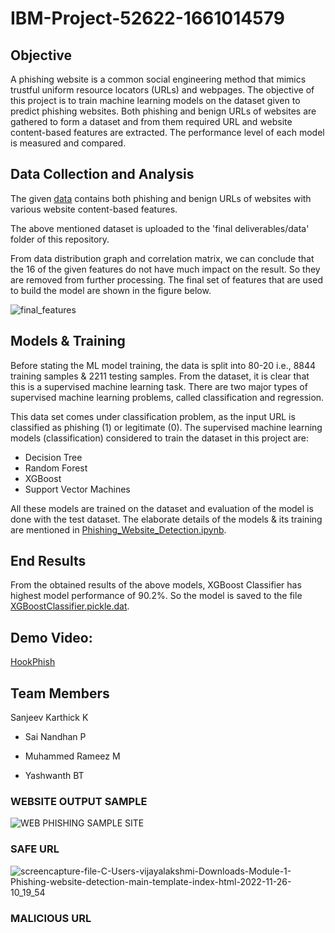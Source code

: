 # IBM-Project-52622-1661014579
## Objective

A phishing website is a common social engineering method that mimics trustful uniform resource locators (URLs) and webpages. The objective of this project is to train machine learning models on the dataset given to predict phishing websites. Both phishing and benign URLs of websites are gathered to form a dataset and from them required URL and website content-based features are extracted. The performance level of each model is measured and compared.

## Data Collection and Analysis

The given [data](https://github.com/IBM-EPBL/IBM-Project-14297-1659548839/blob/main/final%20deliverables/data/dataset_website.csv) contains both phishing and benign URLs of websites with various website content-based features. 

The above mentioned dataset is uploaded to the 'final deliverables/data' folder of this repository.

From data distribution graph and correlation matrix, we can conclude that the 16 of the given features do not have much impact on the result. So they are removed from further processing. The final set of features that are used to build the model are shown in the figure below.

![final_features](https://user-images.githubusercontent.com/64459672/199578614-f8cb7f81-9da0-43a8-b6eb-5381970a9768.png)


## Models & Training

Before stating the ML model training, the data is split into 80-20 i.e., 8844 training samples & 2211 testing samples. From the dataset, it is clear that this is a supervised machine learning task. There are two major types of supervised machine learning problems, called classification and regression.

This data set comes under classification problem, as the input URL is classified as phishing (1) or legitimate (0). The supervised machine learning models (classification) considered to train the dataset in this project are:

- Decision Tree
- Random Forest
- XGBoost
- Support Vector Machines

All these models are trained on the dataset and evaluation of the model is done with the test dataset. The elaborate details of the models & its training are mentioned in [Phishing_Website_Detection.ipynb](https://github.com/IBM-EPBL/IBM-Project-14297-1659548839/blob/main/final%20deliverables/preprocessing%20%26%20model%20building/Phishing_Website_Detection.ipynb).

## End Results

From the obtained results of the above models, XGBoost Classifier has highest model performance of 90.2%. So the model is saved to the file [XGBoostClassifier.pickle.dat](https://github.com/IBM-EPBL/IBM-Project-14297-1659548839/blob/main/final%20deliverables/preprocessing%20%26%20model%20building/XGBoostClassifier.pickle.dat).

## Demo Video:

[HookPhish](https://www.youtube.com/watch?v=JJzPQuECNWg)

## Team Members

 Sanjeev Karthick K 

* Sai Nandhan P

* Muhammed Rameez M

* Yashwanth BT

### WEBSITE OUTPUT SAMPLE 
![WEB PHISHING SAMPLE SITE](https://user-images.githubusercontent.com/62670994/204072600-bae0d8f4-c1b3-4667-b2f1-56e0fc572f12.png)

### SAFE URL
![screencapture-file-C-Users-vijayalakshmi-Downloads-Module-1-Phishing-website-detection-main-template-index-html-2022-11-26-10_19_54](https://user-images.githubusercontent.com/62670994/204074989-baed8729-180b-495a-85b4-bcfcde1b4617.png)

### MALICIOUS URL

